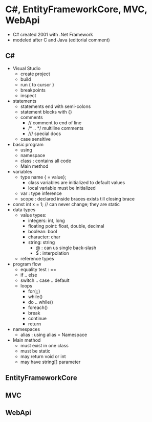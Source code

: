 # C#, EntityFrameworkCore, MVC, WebApi

* C# created 2001 with .Net Framework
* modeled after C and Java (editorial comment)

## C#

* Visual Studio
    * create project
    * build
    * run { to cursor }
    * breakpoints
    * inspect
* statements
    * statements end with semi-colons
    * statement blocks with {}
    * comments
        * // comment to end of line
        * /* .. */ multiline comments
        * /// special docs
    * case sensitive
* basic program 
    * using
    * namespace
    * class : contains all code
    * Main method
* variables
    * type name { = value};
        * class variables are initialized to default values
        * local variable must be initialized
    * var : type inference
    * scope : declared inside braces exists till closing brace
* const int x = 1; // can never change; they are static
* data types
    * value types: 
        * integers: int, long
        * floating point: float, double, decimal
        * boolean: bool
        * character: char
        * string: string
            * @ : can us single back-slash
            * $ : interpolation
    * reference types
* program flow
    * equality test : ==
    * if .. else
    * switch .. case .. default
    * loops
        * for(;;)
        * while()
        * do .. while()
        * foreach()
        * break
        * continue
        * return
* namespaces
    * alias : using alias = Namespace
* Main method
    * must exist in one class
    * must be static
    * may return void or int
    * may have string[] parameter

## EntityFrameworkCore
## MVC
## WebApi